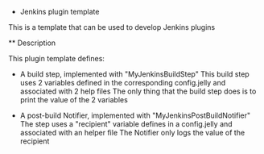 * Jenkins plugin template

This is a template that can be used to develop Jenkins plugins

** Description

This plugin template defines:

- A build step, implemented with "MyJenkinsBuildStep"
  This build step uses 2 variables defined in the corresponding config.jelly and associated with 2 help files
  The only thing that the build step does is to print the value of the 2 variables

- A post-build Notifier, implemented with "MyJenkinsPostBuildNotifier"
  The step uses a "recipient" variable defines in a config.jelly and associated with an helper file
  The Notifier only logs the value of the recipient


